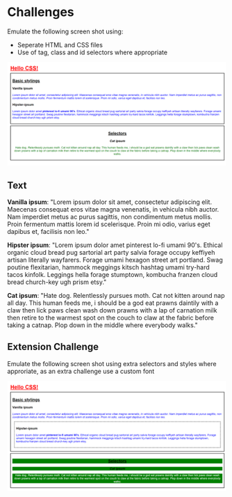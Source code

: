 # Challenges

Emulate the following screen shot using:
- Seperate HTML and CSS files
- Use of tag, class and id selectors where appropriate 


![CSS basics screenshot](basics-selectors.png)
## Text

**Vanilla ipsum**: "Lorem ipsum dolor sit amet, consectetur adipiscing elit. Maecenas consequat eros vitae magna venenatis, in vehicula nibh auctor. Nam imperdiet metus ac purus sagittis, non condimentum metus mollis. Proin fermentum mattis lorem id scelerisque. Proin mi odio, varius eget dapibus et, facilisis non leo."

**Hipster ipsum**: "Lorem ipsum dolor amet pinterest lo-fi umami 90's. Ethical organic cloud bread pug sartorial art party salvia forage occupy keffiyeh artisan literally wayfarers. Forage umami hexagon street art portland. Swag poutine flexitarian, hammock meggings kitsch hashtag umami try-hard tacos kinfolk. Leggings hella forage stumptown, kombucha franzen cloud bread church-key ugh prism etsy."

**Cat ipsum**: "Hate dog. Relentlessly pursues moth. Cat not kitten around nap all day. This human feeds me, i should be a god eat prawns daintily with a claw then lick paws clean wash down prawns with a lap of carnation milk then retire to the warmest spot on the couch to claw at the fabric before taking a catnap. Plop down in the middle where everybody walks."


## Extension Challenge

Emulate the following screen shot using extra selectors and styles where approriate, as an extra challenge use a custom font

![Extension screenshot](basics-extension.png)

